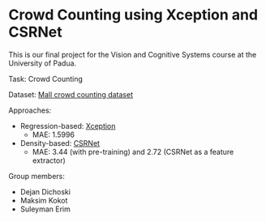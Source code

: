 # Crowd Counting using Xception and CSRNet

This is our final project for the Vision and Cognitive Systems course at the University of Padua.

Task: Crowd Counting

Dataset: [Mall crowd counting dataset](https://personal.ie.cuhk.edu.hk/~ccloy/downloads_mall_dataset.html)

Approaches: 

- Regression-based: [Xception](https://www.tensorflow.org/api_docs/python/tf/keras/applications/xception/Xception)
    - MAE: 1.5996
- Density-based: [CSRNet](https://arxiv.org/abs/1802.10062)
    - MAE: 3.44 (with pre-training) and 2.72 (CSRNet as a feature extractor)

Group members:
- Dejan Dichoski
- Maksim Kokot
- Suleyman Erim
